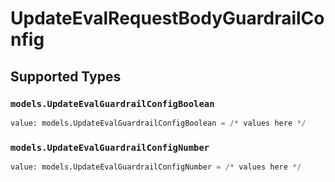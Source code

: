 # UpdateEvalRequestBodyGuardrailConfig


## Supported Types

### `models.UpdateEvalGuardrailConfigBoolean`

```python
value: models.UpdateEvalGuardrailConfigBoolean = /* values here */
```

### `models.UpdateEvalGuardrailConfigNumber`

```python
value: models.UpdateEvalGuardrailConfigNumber = /* values here */
```

